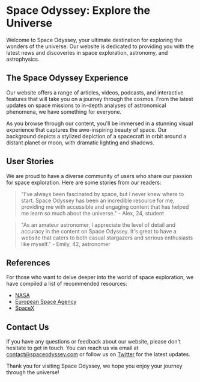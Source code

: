 <!--font:Poppins-->

# Space Odyssey: Explore the Universe

Welcome to Space Odyssey, your ultimate destination for exploring the wonders of the universe. Our website is dedicated to providing you with the latest news and discoveries in space exploration, astronomy, and astrophysics.

## The Space Odyssey Experience

Our website offers a range of articles, videos, podcasts, and interactive features that will take you on a journey through the cosmos. From the latest updates on space missions to in-depth analyses of astronomical phenomena, we have something for everyone.

As you browse through our content, you'll be immersed in a stunning visual experience that captures the awe-inspiring beauty of space. Our background depicts a stylized depiction of a spacecraft in orbit around a distant planet or moon, with dramatic lighting and shadows.

## User Stories

We are proud to have a diverse community of users who share our passion for space exploration. Here are some stories from our readers:

> "I've always been fascinated by space, but I never knew where to start. Space Odyssey has been an incredible resource for me, providing me with accessible and engaging content that has helped me learn so much about the universe." - Alex, 24, student

> "As an amateur astronomer, I appreciate the level of detail and accuracy in the content on Space Odyssey. It's great to have a website that caters to both casual stargazers and serious enthusiasts like myself." - Emily, 42, astronomer

## References

For those who want to delve deeper into the world of space exploration, we have compiled a list of recommended resources:

- [NASA](#nasa)
- [European Space Agency](#esa)
- [SpaceX](#spacex)

## Contact Us

If you have any questions or feedback about our website, please don't hesitate to get in touch. You can reach us via email at [contact@spaceodyssey.com](mailto:contact@spaceodyssey.com) or follow us on [Twitter](#twitter) for the latest updates.

Thank you for visiting Space Odyssey, we hope you enjoy your journey through the universe!

<!--

Write me content for website with wallpaper which alt text is:

"A stylized depiction of a spacecraft in orbit around a distant planet or moon, with dramatic lighting and shadows."

The name/title of the page should not be 1:1 copy of the alt text but rather a real content of the website which is using this wallpaper.

- Use markdown format 
- Start with heading
- Heading should be short and concise
- The content should look like a real website 
- The website should not be about the wallpaper, wallpaper is just a related background
- Heading should be contain work "wallpaper" or "background"
- Include real sections like references, contact, user stories, etc. use things relevant to the page purpose.
- Feel free to use structure like headings, bullets, numbering, blockquotes, paragraphs, horizontal lines, etc.
- You can use formatting like bold or _italic_
- You can include UTF-8 emojis
- Links should be only #hash anchors (and you can refer to the document itself)
- Do not include images


---


# Space Odyssey Wallpaper

Welcome to our website dedicated to exploring the wonders of space! Our Space Odyssey Wallpaper sets the tone for an out-of-this-world experience as you browse through our content.

## About Us

We are a team of passionate space enthusiasts who aim to share our knowledge and fascination with the universe. Our website offers a range of articles, videos, and podcasts that cover topics such as astronomy, space exploration, and the latest discoveries in the field.

## User Stories

Our readers come from all walks of life, from amateur stargazers to professional astronomers. Here are some stories from our users:

> "I love visiting this website to learn about the latest space missions and discoveries. The Space Odyssey Wallpaper is a great addition to the site, it really captures the sense of adventure and exploration that I feel when I look up at the night sky." - John, 28, student

> "As a teacher, I use this website to inspire my students to learn more about science and space. The wallpaper creates a fantastic backdrop for our lessons and discussions, and the content is always informative and engaging." - Sarah, 35, educator

## References

For those who want to delve deeper into the world of space exploration, we have compiled a list of recommended resources:

- [NASA](#nasa)
- [SpaceX](#spacex)
- [European Space Agency](#esa)

## Contact Us

If you have any questions or feedback about our website, please don't hesitate to get in touch. You can reach us via email at [contact@spaceodyssey.com](mailto:contact@spaceodyssey.com) or follow us on [Twitter](#twitter) for the latest updates.

Thank you for visiting Space Odyssey, we hope you enjoy your journey through the cosmos!


---


Heading should not include word "wallpaper". The website should not be about the wallpaper itself, wallpaper is just a related background, rewrite whole content.


---


# Explore the Universe with Space Odyssey

Welcome to Space Odyssey, your ultimate destination for exploring the wonders of the universe. Our website is dedicated to providing you with the latest news and discoveries in space exploration, astronomy, and astrophysics.

## The Space Odyssey Experience

Our website offers a range of articles, videos, podcasts, and interactive features that will take you on a journey through the cosmos. From the latest updates on space missions to in-depth analyses of astronomical phenomena, we have something for everyone.

As you browse through our content, you'll be immersed in a stunning visual experience that captures the awe-inspiring beauty of space. Our background depicts a stylized depiction of a spacecraft in orbit around a distant planet or moon, with dramatic lighting and shadows.

## User Stories

We are proud to have a diverse community of users who share our passion for space exploration. Here are some stories from our readers:

> "I've always been fascinated by space, but I never knew where to start. Space Odyssey has been an incredible resource for me, providing me with accessible and engaging content that has helped me learn so much about the universe." - Alex, 24, student

> "As an amateur astronomer, I appreciate the level of detail and accuracy in the content on Space Odyssey. It's great to have a website that caters to both casual stargazers and serious enthusiasts like myself." - Emily, 42, astronomer

## References

For those who want to delve deeper into the world of space exploration, we have compiled a list of recommended resources:

- [NASA](#nasa)
- [European Space Agency](#esa)
- [SpaceX](#spacex)

## Contact Us

If you have any questions or feedback about our website, please don't hesitate to get in touch. You can reach us via email at [contact@spaceodyssey.com](mailto:contact@spaceodyssey.com) or follow us on [Twitter](#twitter) for the latest updates.

Thank you for visiting Space Odyssey, we hope you enjoy your journey through the universe!


---


Write me a Google font which is best fitting for the website.

Pick from the list:
- Montserrat
- Orbitron
- Alegreya
- Raleway
- Playfair Display
- Inter
- IBM Plex Sans
- Futura
- Lobster
- Cinzel
- Open Sans
- Cormorant Garamond
- Exo 2
- Poppins
- Cabin
- Barlow Condensed
- Dancing Script
- Creepster
- Roboto
- Great Vibes
- Cinzel Decorative
- Lato


Write just the font name nothing else.


---


Poppins

-->
